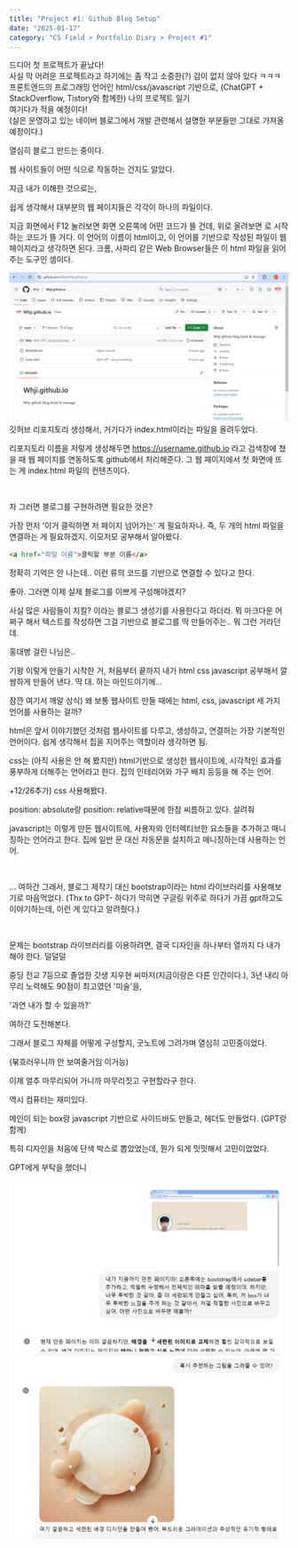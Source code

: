 ```yaml
---
title: "Project #1: Github Blog Setup"
date: "2025-01-17"
category: "CS Field > Portfolio Diary > Project #1"
---
```


드디어 첫 프로젝트가 끝났다!  
사실 막 어려운 프로젝트라고 하기에는 좀 작고 소중한(?) 감이 없지 않아 있다 ㅋㅋㅋ  
프론트엔드의 프로그래밍 언어인 html/css/javascript 기반으로, (ChatGPT + StackOverflow, Tistory와 함께한) 나의 프로젝트 일기  
여기다가 적을 예정이다!  
(실은 운영하고 있는 네이버 블로그에서 개발 관련해서 설명한 부분들만 그대로 가져올 예정이다.)  

열심히 블로그 만드는 중이다.  

웹 사이트들이 어떤 식으로 작동하는 건지도 알았다.  

지금 내가 이해한 것으로는,   

쉽게 생각해서 대부분의 웹 페이지들은 각각이 하나의 파일이다.  

지금 화면에서 F12 눌러보면 화면 오른쪽에 어떤 코드가 뜰 건데, 위로 올려보면 <!doctype html> 로 시작하는 코드가 뜰 거다. 이 언어의 이름이 html이고, 이 언어를 기반으로 작성된 파일이 웹 페이지라고 생각하면 된다. 크롬, 사파리 같은 Web Browser들은 이 html 파일을 읽어주는 도구인 셈이다.  

![github_repo](./FileImages/project_1_github_blog_pt1_github_repo.png)  
깃허브 리포지토리 생성해서, 거기다가 index.html이라는 파일을 올려두었다.   

리포지토리 이름을 저렇게 생성해두면 https://username.github.io 라고 검색창에 쳤을 때 웹 페이지를 연동하도록 github에서 처리해준다. 그 웹 페이지에서 첫 화면에 뜨는 게 index.html 파일의 컨텐츠이다.  

​

자 그러면 블로그를 구현하려면 필요한 것은?   

가장 먼저 '이거 클릭하면 저 페이지 넘어가는' 게 필요하자나. 즉, 두 개의 html 파일을 연결하는 게 필요하겠지. 이모저모 공부해서 알아봤다.  

```html
<a href="파일 이름">클릭할 부분 이름</a> 
```
정확히 기억은 안 나는데.. 이런 류의 코드를 기반으로 연결할 수 있다고 한다.  

좋아. 그러면 이제 실제 블로그를 이쁘게 구성해야겠지?  

사실 많은 사람들이 지킬? 이라는 블로그 생성기를 사용한다고 하더라. 뭐 마크다운 어쩌구 해서 텍스트를 작성하면 그걸 기반으로 블로그를 딱 만들어주는.. 뭐 그런 거라던데.  

홍대병 걸린 나님은..  

기왕 이렇게 만들기 시작한 거, 처음부터 끝까지 내가 html css javascript 공부해서 깔쌈하게 만들어 낸다. 딱 대. 하는 마인드이기에...  

잠깐 여기서 깨알 상식) 왜 보통 웹사이트 만들 때에는 html, css, javascript 세 가지 언어를 사용하는 걸까?  

html은 앞서 이야기했던 것처럼 웹사이트를 다루고, 생성하고, 연결하는 가장 기본적인 언어이다. 쉽게 생각해서 집을 지어주는 역할이라 생각하면 됨.  

css는 (아직 사용은 안 해 봤지만) html기반으로 생성한 웹사이트에, 시각적인 효과를 풍부하게 더해주는 언어라고 한다. 집의 인테리어와 가구 배치 등등을 해 주는 언어.  

+12/26추가) css 사용해봤다.  

position: absolute랑 position: relative때문에 한참 씨름하고 있다. 살려줘  

javascript는 이렇게 만든 웹사이트에, 사용자와 인터렉티브한 요소들을 추가하고 매니징하는 언어라고 한다. 집에 일반 문 대신 자동문을 설치하고 매니징하는데 사용하는 언어.  

​

... 여하간 그래서, 블로그 제작기 대신 bootstrap이라는 html 라이브러리를 사용해보기로 마음먹었다. (Thx to GPT- 하다가 막히면 구글링 위주로 하다가 가끔 gpt하고도 이야기하는데, 이런 게 있다고 알려줬다.)  

​

문제는 bootstrap 라이브러리를 이용하려면, 결국 디자인을 하나부터 열까지 다 내가 해야 한다. 덜덜덜  

중딩 전교 7등으로 졸업한 갓생 지우현 씨마저(지금이랑은 다른 인간이다.), 3년 내리 아무리 노력해도 90점이 최고였던 '미술'을,   

'과연 내가 할 수 있을까?'  

여하간 도전해본다.  

그래서 블로그 자체를 어떻게 구성할지, 굿노트에 그려가며 열심히 고민중이었다.  

(붂흐러우니까 안 보여줄거임 이거능)  

이제 얼추 마무리되어 가니까 마무리짓고 구현할라구 한다.  

역시 컴퓨터는 재미있다.  

메인이 되는 box랑 javascript 기반으로 사이드바도 만들고, 헤더도 만들었다. (GPT랑 함께)  

특히 디자인을 처음에 단색 박스로 뽑았었는데, 뭔가 되게 밋밋해서 고민이었었다.  

GPT에게 부탁을 했더니  

![chatgpt_design](./FileImages/project_1_github_blog_pt1_chatgpt_design.png)
![chatgpt_design2](./FileImages/project_1_github_blog_pt1_chatgpt_design_2.png)
